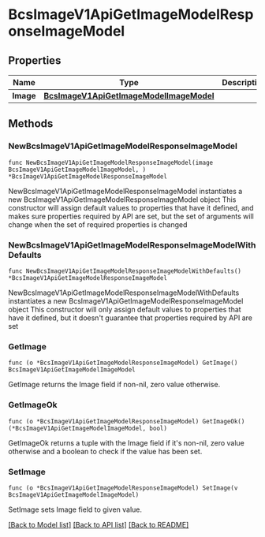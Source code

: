 # BcsImageV1ApiGetImageModelResponseImageModel

## Properties

Name | Type | Description | Notes
------------ | ------------- | ------------- | -------------
**Image** | [**BcsImageV1ApiGetImageModelImageModel**](BcsImageV1ApiGetImageModelImageModel.md) |  | 

## Methods

### NewBcsImageV1ApiGetImageModelResponseImageModel

`func NewBcsImageV1ApiGetImageModelResponseImageModel(image BcsImageV1ApiGetImageModelImageModel, ) *BcsImageV1ApiGetImageModelResponseImageModel`

NewBcsImageV1ApiGetImageModelResponseImageModel instantiates a new BcsImageV1ApiGetImageModelResponseImageModel object
This constructor will assign default values to properties that have it defined,
and makes sure properties required by API are set, but the set of arguments
will change when the set of required properties is changed

### NewBcsImageV1ApiGetImageModelResponseImageModelWithDefaults

`func NewBcsImageV1ApiGetImageModelResponseImageModelWithDefaults() *BcsImageV1ApiGetImageModelResponseImageModel`

NewBcsImageV1ApiGetImageModelResponseImageModelWithDefaults instantiates a new BcsImageV1ApiGetImageModelResponseImageModel object
This constructor will only assign default values to properties that have it defined,
but it doesn't guarantee that properties required by API are set

### GetImage

`func (o *BcsImageV1ApiGetImageModelResponseImageModel) GetImage() BcsImageV1ApiGetImageModelImageModel`

GetImage returns the Image field if non-nil, zero value otherwise.

### GetImageOk

`func (o *BcsImageV1ApiGetImageModelResponseImageModel) GetImageOk() (*BcsImageV1ApiGetImageModelImageModel, bool)`

GetImageOk returns a tuple with the Image field if it's non-nil, zero value otherwise
and a boolean to check if the value has been set.

### SetImage

`func (o *BcsImageV1ApiGetImageModelResponseImageModel) SetImage(v BcsImageV1ApiGetImageModelImageModel)`

SetImage sets Image field to given value.



[[Back to Model list]](../README.md#documentation-for-models) [[Back to API list]](../README.md#documentation-for-api-endpoints) [[Back to README]](../README.md)


